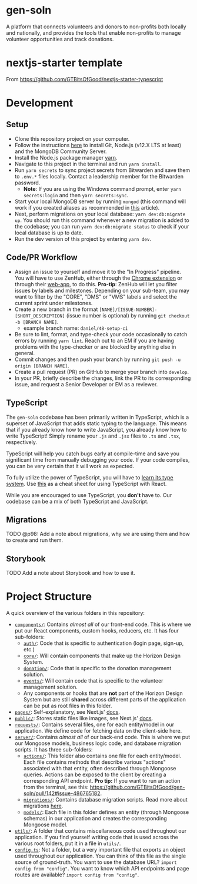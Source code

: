 # gen-soln

A platform that connects volunteers and donors to non-profits both locally and nationally, and provides the tools that enable non-profits to manage volunteer opportunities and track donations.

# nextjs-starter template

From https://github.com/GTBitsOfGood/nextjs-starter-typescript

# Development

## Setup

- Clone this repository project on your computer.
- Follow the instructions [here](https://www.notion.so/gtbitsofgood/Getting-Started-56106473076a47eaa8c863741becbf34) to install Git, Node.js (v12.X LTS at least) and the MongoDB Community Server.
- Install the Node.js package manager [yarn](https://classic.yarnpkg.com/en/docs/install/).
- Navigate to this project in the terminal and run `yarn install`.
- Run `yarn secrets` to sync project secrets from Bitwarden and save them to `.env.*` files locally. Contact a leadership member for the Bitwarden password.
  - **Note**: If you are using the Windows command prompt, enter `yarn secrets:login` and then `yarn secrets:sync`.
- Start your local MongoDB server by running `mongod` (this command will work if you created aliases as recommended in [this](https://zellwk.com/blog/install-mongodb/) article).
- Next, perform migrations on your local database: `yarn dev:db:migrate up`. You should run this command whenever a new migration is added to the codebase; you can run `yarn dev:db:migrate status` to check if your local database is up to date.
- Run the dev version of this project by entering `yarn dev`.

## Code/PR Workflow

- Assign an issue to yourself and move it to the "In Progress" pipeline. You will have to use ZenHub, either through the [Chrome extension](https://chrome.google.com/webstore/detail/zenhub-for-github/ogcgkffhplmphkaahpmffcafajaocjbd) or through their [web-app](https://app.zenhub.com/), to do this. **Pro-tip**: ZenHub will let you filter issues by labels and milestones. Depending on your sub-team, you may want to filter by the "CORE", "DMS" or "VMS" labels and select the current sprint under milestones.
- Create a new branch in the format `[NAME]/[ISSUE-NUMBER]-[SHORT_DESCRIPTION]` (issue number is optional) by running `git checkout -b [BRANCH NAME]`.
  - example branch name: `daniel/48-setup-ci`
- Be sure to lint, format, and type-check your code occasionally to catch errors by running `yarn lint`. Reach out to an EM if you are having problems with the type-checker or are blocked by anything else in general.
- Commit changes and then push your branch by running `git push -u origin [BRANCH NAME]`.
- Create a pull request (PR) on GitHub to merge your branch into `develop`.
- In your PR, briefly describe the changes, link the PR to its corresponding issue, and request a Senior Developer or EM as a reviewer.

## TypeScript

The `gen-soln` codebase has been primarily written in TypeScript, which is a superset of JavaScript that adds static typing to the language. This means that if you already know how to write JavaScript, you already know how to write TypeScript! Simply rename your `.js` and `.jsx` files to `.ts` and `.tsx`, respectively.

TypeScript will help you catch bugs early at compile-time and save you significant time from manually debugging your code. If your code compiles, you can be very certain that it will work as expected.

To fully utilize the power of TypeScript, you will have to [learn its type system](https://learnxinyminutes.com/docs/typescript/). Use [this](https://github.com/typescript-cheatsheets/react-typescript-cheatsheet/blob/master/README.md#section-2-getting-started) as a cheat sheet for using TypeScript with React.

While you are encouraged to use TypeScript, you **don't** have to. Our codebase can be a mix of both TypeScript and JavaScript.

## Migrations

TODO @p98: Add a note about migrations, why we are using them and how to create and run them.

## Storybook

TODO Add a note about Storybook and how to use it.

# Project Structure

A quick overview of the various folders in this repository:

- [`components/`](components): Contains _almost all_ of our front-end code. This is where we put our React components, custom hooks, reducers, etc. It has four sub-folders:
  - [`auth/`](components/auth): Code that is specific to authentication (login page, sign-up, etc.)
  - [`core/`](components/core): Will contain components that make up the Horizon Design System.
  - [`donation/`](components/donation): Code that is specific to the donation management solution.
  - [`events/`](components/events): Will contain code that is specific to the volunteer management solution.
  - Any components or hooks that are **not** part of the Horizon Design System but are still **shared** across different parts of the application can be put as root files in this folder.
- [`pages/`](pages): Self-explanatory, see Next.js' [docs](https://nextjs.org/docs/basic-features/pages).
- [`public/`](public): Stores static files like images, see Next.js' [docs](https://nextjs.org/docs/basic-features/static-file-serving).
- [`requests/`](requests): Contains several files, one for each entity/model in our application. We define code for fetching data on the client-side here.
- [`server/`](server): Contains _almost all_ of our back-end code. This is where we put our Mongoose models, business logic code, and database migration scripts. It has three sub-folders:
  - [`actions/`](server/actions): This folder also contains one file for each entity/model. Each file contains methods that describe various "actions" associated with that entity, often described through Mongoose queries. Actions can be exposed to the client by creating a corresponding API endpoint. **Pro tip:** If you want to run an action from the terminal, see this: https://github.com/GTBitsOfGood/gen-soln/pull/142#issue-486765182.
  - [`migrations/`](server/migrations): Contains database migration scripts. Read more about migrations [here](https://dev.to/pesse/one-does-not-simply-update-a-database--migration-based-database-development-527d).
  - [`models/`](server/models): Each file in this folder defines an entity (through Mongoose schemas) in our application and creates the corresponding Mongoose model.
- [`utils/`](utils): A folder that contains miscellaneous code used throughout our application. If you find yourself writing code that is used across the various root folders, put it in a file in `utils/`.
- [`config.ts`](config.ts): Not a folder, but a very important file that exports an object used throughout our application. You can think of this file as the single source of ground-truth. You want to use the database URL? `import config from "config"`. You want to know which API endpoints and page routes are available? `import config from "config"`.
